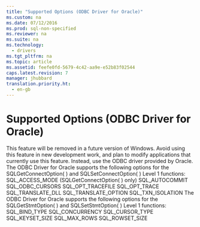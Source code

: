 ```yaml
---
title: "Supported Options (ODBC Driver for Oracle)"
ms.custom: na
ms.date: 07/12/2016
ms.prod: sql-non-specified
ms.reviewer: na
ms.suite: na
ms.technology: 
  - drivers
ms.tgt_pltfrm: na
ms.topic: article
ms.assetid: feefe0fd-5679-4c42-aa9e-e52b83f02544
caps.latest.revision: 7
manager: jhubbard
translation.priority.ht: 
  - en-gb
---
```

# Supported Options (ODBC Driver for Oracle)
<?xml version="1.0" encoding="utf-8"?>
<developerConceptualDocument xmlns="http://ddue.schemas.microsoft.com/authoring/2003/5" xmlns:xlink="http://www.w3.org/1999/xlink" xmlns:xsi="http://www.w3.org/2001/XMLSchema-instance" xsi:schemaLocation="http://ddue.schemas.microsoft.com/authoring/2003/5 http://dduestorage.blob.core.windows.net/ddueschema/developer.xsd">
  <introduction>
    <alert class="important">
      <para>This feature will be removed in a future version of Windows. Avoid using this feature in new development work, and plan to modify applications that currently use this feature. Instead, use the ODBC driver provided by Oracle.</para>
    </alert>
    <para>The ODBC Driver for Oracle supports the following options for the SQLGetConnectOption( ) and SQLSetConnectOption( ) Level 1 functions:  </para>
    <list class="bullet">
      <listItem>
        <para>SQL_ACCESS_MODE (<legacyLink xlink:href="98cced6f-41b8-43c1-a3cd-f4ea1615c0af">SQLGetConnectOption</legacyLink>( ) only)</para>
      </listItem>
      <listItem>
        <para>
          <legacyLink xlink:href="abfdc133-cb33-435f-a467-fbe15444f687">SQL_AUTOCOMMIT</legacyLink>
        </para>
      </listItem>
      <listItem>
        <para>
          <legacyLink xlink:href="abfdc133-cb33-435f-a467-fbe15444f687">SQL_ODBC_CURSORS</legacyLink>
        </para>
      </listItem>
      <listItem>
        <para>
          <legacyLink xlink:href="abfdc133-cb33-435f-a467-fbe15444f687">SQL_OPT_TRACEFILE</legacyLink>
        </para>
      </listItem>
      <listItem>
        <para>
          <legacyLink xlink:href="abfdc133-cb33-435f-a467-fbe15444f687">SQL_OPT_TRACE</legacyLink>
        </para>
      </listItem>
      <listItem>
        <para>
          <legacyLink xlink:href="abfdc133-cb33-435f-a467-fbe15444f687">SQL_TRANSLATE_DLL</legacyLink>
        </para>
      </listItem>
      <listItem>
        <para>
          <legacyLink xlink:href="abfdc133-cb33-435f-a467-fbe15444f687">SQL_TRANSLATE_OPTION</legacyLink>
        </para>
      </listItem>
      <listItem>
        <para>
          <legacyLink xlink:href="abfdc133-cb33-435f-a467-fbe15444f687">SQL_TXN_ISOLATION</legacyLink>
        </para>
      </listItem>
    </list>
    <para>The ODBC Driver for Oracle supports the following options for the SQLGetStmtOption( ) and SQLSetStmtOption( ) Level 1 functions:</para>
    <list class="bullet">
      <listItem>
        <para>
          <legacyLink xlink:href="cd73b769-c8b5-43e0-9f80-b3011b7a6162">SQL_BIND_TYPE</legacyLink>
        </para>
      </listItem>
      <listItem>
        <para>
          <legacyLink xlink:href="cd73b769-c8b5-43e0-9f80-b3011b7a6162">SQL_CONCURRENCY</legacyLink>
        </para>
      </listItem>
      <listItem>
        <para>
          <legacyLink xlink:href="cd73b769-c8b5-43e0-9f80-b3011b7a6162">SQL_CURSOR_TYPE</legacyLink>
        </para>
      </listItem>
      <listItem>
        <para>
          <legacyLink xlink:href="cd73b769-c8b5-43e0-9f80-b3011b7a6162">SQL_KEYSET_SIZE</legacyLink>
        </para>
      </listItem>
      <listItem>
        <para>
          <legacyLink xlink:href="cd73b769-c8b5-43e0-9f80-b3011b7a6162">SQL_MAX_ROWS</legacyLink>
        </para>
      </listItem>
      <listItem>
        <para>
          <legacyLink xlink:href="cd73b769-c8b5-43e0-9f80-b3011b7a6162">SQL_ROWSET_SIZE</legacyLink>
        </para>
      </listItem>
    </list>
  </introduction>
  <relatedTopics />
</developerConceptualDocument>